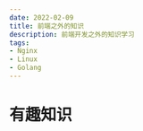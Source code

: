 ```yaml
---
date: 2022-02-09
title: 前端之外的知识
description: 前端开发之外的知识学习
tags:
- Nginx
- Linux
- Golang
---
```


<sidebar-menu />

# 有趣知识
